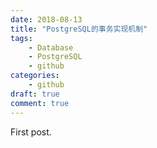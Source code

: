 ```yaml
---
date: 2018-08-13
title: "PostgreSQL的事务实现机制"
tags:
    - Database
    - PostgreSQL
    - github
categories:
    - github
draft: true
comment: true
---
```


First post.
